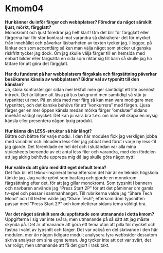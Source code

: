Kmom04
===============================

<b>Hur känner du inför färger och webbplatser? Föredrar du något särskilt ljust, mörkt, färgglatt?</b>
<br>Monokromt och ljust föredrar jag helt klart! Om det blir för färgglatt eller färgerna har för stor kontrast mot varandra så distraherar det för mycket från innehållet och påverkar läsbarheten av texten tycker jag. I loggor, på länkar och som accentfärg så kan man välja något som sticker ut ganska riskfritt tycker jag dock. Om jag skulle välja färger till en hemsida med enbart bilder eller färgsätta en sida som riktar sig till barn så skulle jag ha lättare för att göra det färgglatt.
<br><br><b>Har du funderat på hur webbplatsers färgskala och färgsättning påverkar besökarens känsla av webbplatsen? Bidrar val av typsnitt till den känslan?</b>
<br>Ja, stora kontraster gör sidan mer lekfull men ger samtidigt ett lite oseriöst intryck. Det är lättare att läsa på ljus bakgrund men samtidigt så står ju typsnittet ut mer. På en sida med mer färg så kan man vara modigare med typsnittet, och det kanske behövs för att ”konkurrera” med färgen. Ljusa färger ger en mer öppen känsla medan mörka färger ”omsluter” sidans innehåll väldigt mycket. Det kan ju vara bra t.ex. om man vill skapa en mysig känsla eller presentera någon lyxig produkt.
<br><br><b>Hur känns din LESS-struktur så här långt?</b>
<br>Bättre och bättre för varje modul. I den här modulen fick jag verkligen jobba med variabler och inkludera less-filer jag jobbat med förut i varje ny less-fil jag gjorde. Det förenklade en hel del och i slutändan var alla mina stylesheets beroende av ett antal less filer och varandra, med den fördelen att jag aldrig behövde upprepa mig då jag skulle göra något nytt!
<br><br><b>Hur valde du att göra med ditt eget default tema?</b>
<br>Det fick bli ett tekno-inspirerat tema eftersom det här är en teknisk högskola tänkte jag. Jag valde grönt som basfärg och gjorde en monokrom färgsättning efter det, för att jag gillar monokromt. Som typsnitt i bannern och navbaren använde jag ”Press Start 2P” för att det påminner om gamla tv-spel och passar i sammanhanget. Till rubrikerna valde jag “Share Tech Mono” och till texten valde jag “Share Tech”; eftersom dom typsnitten passar med ”Press Start 2P” och kompletterar sidans tema väldigt bra.
<br><br><b>Var det något särskilt som du uppfattade som utmanande i detta kmom?</b>
<br>Uppgifterna i sig var inte svåra, men utmanande på så sätt att jag måste skynda på. Det är utmanande att göra ett tema utan att pilla för mycket och fastna i valet av typsnitt och färger. Det var också en del skrivande i den här modulen, mer än någon tidigare modul; analysera fyra webbsidor dessutom skriva analyser om sina egna teman. Jag tycker inte att det var svårt, det var roligt, men utmanande att få det gjort i rask takt.
